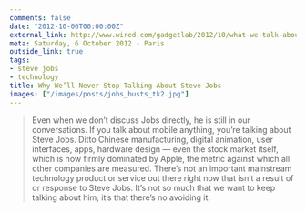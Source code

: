 ```yaml
---
comments: false
date: "2012-10-06T00:00:00Z"
external_link: http://www.wired.com/gadgetlab/2012/10/what-we-talk-about-when-we-talk-about-steve-jobs/
meta: Saturday, 6 October 2012 - Paris
outside_link: true
tags:
- steve jobs
- technology
title: Why We’ll Never Stop Talking About Steve Jobs
images: ["/images/posts/jobs_busts_tk2.jpg"]
---
```

> Even when we don’t discuss Jobs directly, he is still in our conversations. If you talk about mobile anything, you’re talking about Steve Jobs. Ditto Chinese manufacturing, digital animation, user interfaces, apps, hardware design — even the stock market itself, which is now firmly dominated by Apple, the metric against which all other companies are measured. There’s not an important mainstream technology product or service out there right now that isn’t a result of or response to Steve Jobs. It’s not so much that we want to keep talking about him; it’s that there’s no avoiding it.
